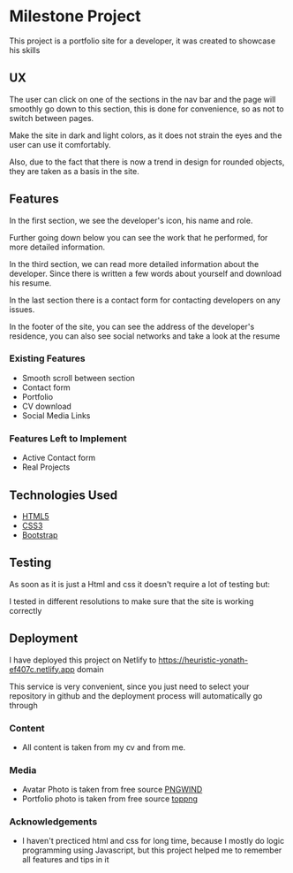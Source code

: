 # Milestone Project 

This project is a portfolio site for a developer, it was created to showcase his skills
 
## UX
 
The user can click on one of the sections in the nav bar and the page will smoothly go down to this section, this is done for convenience, so as not to switch between pages.

Make the site in dark and light colors, as it does not strain the eyes and the user can use it comfortably.

Also, due to the fact that there is now a trend in design for rounded objects, they are taken as a basis in the site.

## Features

In the first section, we see the developer's icon, his name and role.

Further going down below you can see the work that he performed, for more detailed information.

In the third section, we can read more detailed information about the developer. Since there is written a few words about yourself and download his resume.

In the last section there is a contact form for contacting developers on any issues.

In the footer of the site, you can see the address of the developer's residence, you can also see social networks
and take a look at the resume
 
### Existing Features
- Smooth scroll between section
- Contact form
- Portfolio
- CV download
- Social Media Links


### Features Left to Implement
- Active Contact form
- Real Projects

## Technologies Used

- [HTML5](https://en.wikipedia.org/wiki/HTML5)
- [CSS3](https://en.wikipedia.org/wiki/CSS)
- [Bootstrap](https://getbootstrap.com/)


## Testing

As soon as it is just a Html and css it doesn't require a lot of testing but:

I tested in different resolutions to make sure that the site is working correctly

## Deployment

I have deployed this project on Netlify to https://heuristic-yonath-ef407c.netlify.app domain

This service is very convenient, since you just need to select your repository in github and the deployment process will automatically go through



### Content
- All content is taken from my cv and from me.
### Media
- Avatar Photo is taken from free source [PNGWIND](https://www.pngwing.com/)
- Portfolio photo is taken from free source [toppng](https://toppng.com/)

### Acknowledgements

- I haven't precticed html and css for long time, because I mostly do logic programming using Javascript, but this project helped me to remember all features and tips in it